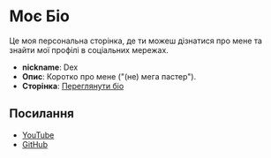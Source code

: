 # Моє Біо

Це моя персональна сторінка, де ти можеш дізнатися про мене та знайти мої профілі в соціальних мережах.

- **nickname**: Dex
- **Опис**: Коротко про мене ("(не) мега пастер").
- **Сторінка**: [Переглянути біо](https://Dex.github.io)

## Посилання
- [YouTube](https://www.youtube.com/@Def-Dex)
- [GitHub](https://github.com/Def4ik-Dex)
